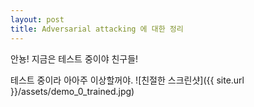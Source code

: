 ```yaml
---
layout: post
title: Adversarial attacking 에 대한 정리
---
```

안뇽! 지금은 테스트 중이야 친구들!

테스트 중이라 아아주 이상할꺼야.
![친절한 스크린샷]({{ site.url }}/assets/demo_0_trained.jpg)